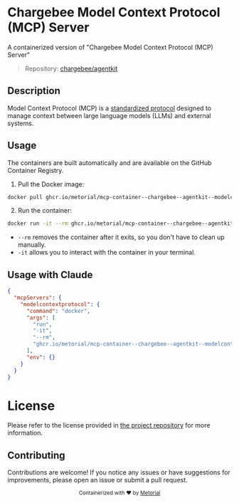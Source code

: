 
# Chargebee Model Context Protocol (MCP) Server

A containerized version of "Chargebee Model Context Protocol (MCP) Server"

> Repository: [chargebee/agentkit](https://github.com/chargebee/agentkit)

## Description

Model Context Protocol (MCP) is a [standardized protocol](https://modelcontextprotocol.io/introduction) designed to manage context between large language models (LLMs) and external systems.


## Usage

The containers are built automatically and are available on the GitHub Container Registry.

1. Pull the Docker image:

```bash
docker pull ghcr.io/metorial/mcp-container--chargebee--agentkit--modelcontextprotocol
```

2. Run the container:

```bash
docker run -it --rm ghcr.io/metorial/mcp-container--chargebee--agentkit--modelcontextprotocol 
```

- `--rm` removes the container after it exits, so you don't have to clean up manually.
- `-it` allows you to interact with the container in your terminal.



## Usage with Claude

```json
{
  "mcpServers": {
    "modelcontextprotocol": {
      "command": "docker",
      "args": [
        "run",
        "-it",
        "--rm",
        "ghcr.io/metorial/mcp-container--chargebee--agentkit--modelcontextprotocol"
      ],
      "env": {}
    }
  }
}
```

# License

Please refer to the license provided in [the project repository](https://github.com/chargebee/agentkit) for more information.

## Contributing

Contributions are welcome! If you notice any issues or have suggestions for improvements, please open an issue or submit a pull request.

<div align="center">
  <sub>Containerized with ❤️ by <a href="https://metorial.com">Metorial</a></sub>
</div>
  